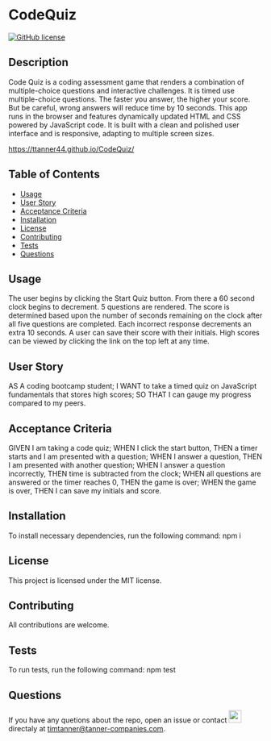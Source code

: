 
  # CodeQuiz
  [![GitHub license](https://img.shields.io/badge/license-MIT-Blue.svg)](CodeQuiz)
  
  ## Description
  Code Quiz is a coding assessment game that renders a combination of multiple-choice questions and interactive challenges. It is timed use multiple-choice questions. The faster you answer, the higher your score.  But be careful, wrong answers will reduce time by 10 seconds. This app runs in the browser and features dynamically updated HTML and CSS powered by JavaScript code. It is built with a clean and polished user interface and is responsive, adapting to multiple screen sizes.
  
  https://ttanner44.github.io/CodeQuiz/
  
  ## Table of Contents
  * [Usage](#Usage)
  * [User Story](#User-Story)
  * [Acceptance Criteria](#Acceptance-Criteria)
  * [Installation](#installation)
  * [License](#License)
  * [Contributing](#Contributing)
  * [Tests](#Tests)
  * [Questions](#Questions)
  
  ## Usage
  The user begins by clicking the Start Quiz button.  From there a 60 second clock begins to decrement.  5 questions are rendered.  The score is determined based upon the number of seconds remaining on the clock after all five questions are completed.  Each incorrect response decrements an extra 10 seconds.  A user can save their score with their initials.  High scores can be viewed by clicking the link on the top left at any time.
  
  ## User Story
  AS A coding bootcamp student; I WANT to take a timed quiz on JavaScript fundamentals that stores high scores; SO THAT I can gauge my progress compared to my peers.
  
  ## Acceptance Criteria
  GIVEN I am taking a code quiz; WHEN I click the start button, THEN a timer starts and I am presented with a question; WHEN I answer a question, THEN I am presented with another question; WHEN I answer a question incorrectly, THEN time is subtracted from the clock; WHEN all questions are answered or the timer reaches 0, THEN the game is over; WHEN the game is over, THEN I can save my initials and score.
  
  ## Installation
  To install necessary dependencies, run the following command:
  npm i 
  
  ## License
  This project is licensed under the  MIT license.
  
  ## Contributing
  All contributions are welcome.
  
  ## Tests
  To run tests, run the following command:
  npm test
  
  ## Questions
  
  If you have any quetions about the repo, open an issue or contact <img src="https://avatars2.githubusercontent.com/u/59519025?v=4" width="25" height="25"> directaly at timtanner@tanner-companies.com.
  
